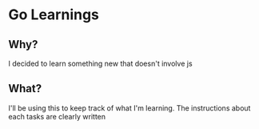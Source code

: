 # Go Learnings

## Why?
I decided to learn something new that doesn't involve js

## What?
I'll be using this to keep track of what I'm learning. The instructions about each tasks are clearly written